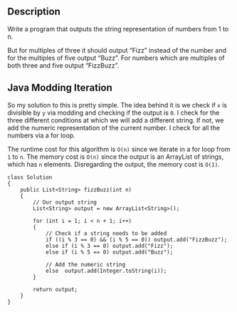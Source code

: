 ## Description

Write a program that outputs the string representation of numbers from 1 to n.

But for multiples of three it should output “Fizz” instead of the number and for the multiples of five output “Buzz”. For numbers which are multiples of both three and five output “FizzBuzz”.

## Java Modding Iteration

So my solution to this is pretty simple. The idea behind it is we check if `x` is divisible by `y` via modding and checking if the output is `0`.  I check for the three different conditions at which we will add a different string. If not, we add the numeric representation of the current number. I check for all the numbers via a for loop.

The runtime cost for this algorithm is `O(n)` since we iterate in a for loop from `1` to `n`. The memory cost is `O(n)` since the output is an ArrayList of strings, which has `n` elements. Disregarding the output, the memory cost is `O(1)`.

```
class Solution 
{
    public List<String> fizzBuzz(int n) 
    {
        // Our output string
        List<String> output = new ArrayList<String>();
        
        for (int i = 1; i < n + 1; i++)
        {
            // Check if a string needs to be added
            if ((i % 3 == 0) && (i % 5 == 0)) output.add("FizzBuzz");
            else if (i % 3 == 0) output.add("Fizz");
            else if (i % 5 == 0) output.add("Buzz");
            
            // Add the numeric string
            else  output.add(Integer.toString(i));
        }
        
        return output;
    }
}
```